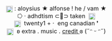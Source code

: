 <div style="text-align:center"><span style="font-size:12pt"><img alt="" height="20" src="https://i.imgur.com/QLaQiUG.gif" style="height:auto; vertical-align:middle; width:18px" width="20" />&nbsp;: aloysius&nbsp;★ alfonse ! he / vam&nbsp;★<br />
⭔&nbsp;&middot; adhdtism&nbsp;&sub;🌊&sup; taken&nbsp;&nbsp;<img alt="" height="20" src="https://i.imgur.com/mPhaeJl.gif" style="height:auto; vertical-align:middle; width:18px" width="20" /><br />
<img alt="" height="20" src="https://i.imgur.com/BDqzpqp.gif" style="height:auto; vertical-align:middle; width:18px" width="20" />&nbsp; twenty1 +&nbsp;&middot;&nbsp; eng canadian&nbsp;❜<br />
<img alt="" height="20" src="https://i.imgur.com/XUCGdOo.gif" style="height:auto; vertical-align:middle; width:18px" width="20" />&nbsp;&nbsp;ʚ extra . music . <a href="https://www.quotev.com/kleenexbox">credit&nbsp;</a>ɞ&nbsp;(˶ᵔ ᵕ ᵔ˶)</span></div>
